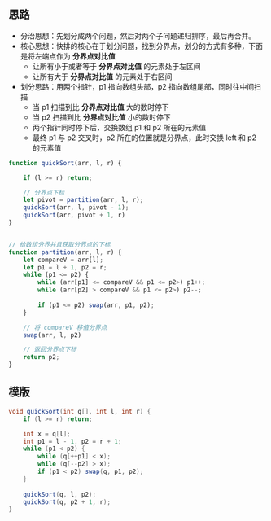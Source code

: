 ## 思路
* 分治思想：先划分成两个问题，然后对两个子问题递归排序，最后再合并。
* 核心思想：快排的核心在于划分问题，找到分界点，划分的方式有多种，下面是将左端点作为 **分界点对比值**
    * 让所有小于或者等于 **分界点对比值** 的元素处于左区间
    * 让所有大于 **分界点对比值** 的元素处于右区间
* 划分思路：用两个指针，p1 指向数组头部，p2 指向数组尾部，同时往中间扫描
    * 当 p1 扫描到比 **分界点对比值** 大的数时停下
    * 当 p2 扫描到比 **分界点对比值** 小的数时停下
    * 两个指针同时停下后，交换数组 p1 和 p2 所在的元素值
    * 最终 p1 与 p2 交叉时，p2 所在的位置就是分界点，此时交换 left 和 p2 的元素值


```js
function quickSort(arr, l, r) {

    if (l >= r) return;

    // 分界点下标
    let pivot = partition(arr, l, r);
    quickSort(arr, l, pivot - 1);
    quickSort(arr, pivot + 1, r)
}


// 给数组分界并且获取分界点的下标
function partition(arr, l, r) {
    let compareV = arr[l];
    let p1 = l + 1, p2 = r;
    while (p1 <= p2) {
        while (arr[p1] <= compareV && p1 <= p2>) p1++;
        while (arr[p2] > compareV && p1 <= p2>) p2--;
        
        if (p1 <= p2) swap(arr, p1, p2);
    }

    // 将 compareV 移值分界点
    swap(arr, l, p2)

    // 返回分界点下标
    return p2;
}
```

## 模版
```java
void quickSort(int q[], int l, int r) {
    if (l >= r) return;

    int x = q[l];
    int p1 = l - 1, p2 = r + 1;
    while (p1 < p2) {
        while (q[++p1] < x);
        while (q[--p2] > x);
        if (p1 < p2) swap(q, p1, p2);
    }
    
    quickSort(q, l, p2);
    quickSort(q, p2 + 1, r);
}
```


